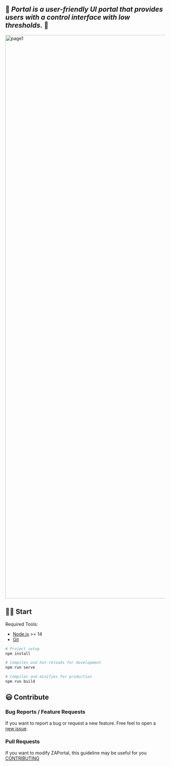 🌈 _**Portal** is a user-friendly UI portal that provides users with a control interface with low thresholds._ 🌈
---

<img width="1764" alt="page1" src="https://user-images.githubusercontent.com/34047788/178911914-0ad986b5-73ad-4ef8-984b-b50a821a0a8e.png">

## 💪🏻 Start

Required Tools: 
- [Node.js](https://nodejs.org/en/download/) >= 14
- [Git](https://git-scm.com/downloads) 


```bash
# Project setup
npm install

# Compiles and hot-reloads for development
npm run serve

# Compiles and minifies for production
npm run build
```

## 😃 Contribute

### Bug Reports / Feature Requests
If you want to report a bug or request a new feature. Free feel to open a [new issue](https://github.com/CloudSlit/cloudslit/pulls).

### Pull Requests

If you want to modify ZAPortal, this guideline may be useful for you [CONTRIBUTING](https://github.com/CloudSlit/cloudslit/blob/main/portal/CONTRIBUTING.md)

